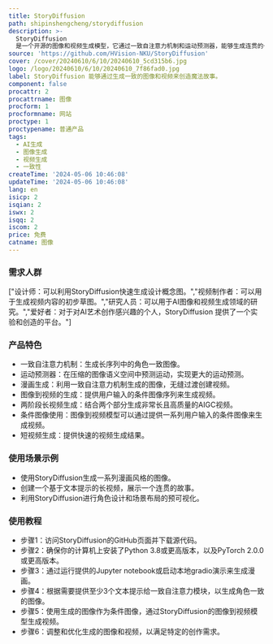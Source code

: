 ```yaml
---
title: StoryDiffusion
path: shipinshengcheng/storydiffusion
description: >-
  StoryDiffusion
  是一个开源的图像和视频生成模型，它通过一致自注意力机制和运动预测器，能够生成连贯的长序列图像和视频。这个模型的主要优点在于它能够生成具有角色一致性的图像，并且可以扩展到视频生成，为用户提供了一个创造长视频的新方法。该模型对AI驱动的图像和视频生成领域有积极的影响，并且鼓励用户负责任地使用该工具。
source: 'https://github.com/HVision-NKU/StoryDiffusion'
cover: /cover/20240610/6/10/20240610_5cd315b6.jpg
logo: /logo/20240610/6/10/20240610_7f86fad0.jpg
label: StoryDiffusion 能够通过生成一致的图像和视频来创造魔法故事。
component: false
procattr: 2
procattrname: 图像
procform: 1
procformname: 网站
proctype: 1
proctypename: 普通产品
tags:
  - AI生成
  - 图像生成
  - 视频生成
  - 一致性
createTime: '2024-05-06 10:46:08'
updateTime: '2024-05-06 10:46:08'
lang: en
isicp: 2
isqian: 2
iswx: 2
isqq: 2
iscom: 2
price: 免费
catname: 图像
---
```




### 需求人群
["设计师：可以利用StoryDiffusion快速生成设计概念图。","视频制作者：可以用于生成视频内容的初步草图。","研究人员：可以用于AI图像和视频生成领域的研究。","爱好者：对于对AI艺术创作感兴趣的个人，StoryDiffusion 提供了一个实验和创造的平台。"]

### 产品特色
* 一致自注意力机制：生成长序列中的角色一致图像。
* 运动预测器：在压缩的图像语义空间中预测运动，实现更大的运动预测。
* 漫画生成：利用一致自注意力机制生成的图像，无缝过渡创建视频。
* 图像到视频的生成：提供用户输入的条件图像序列来生成视频。
* 两阶段长视频生成：结合两个部分生成非常长且高质量的AIGC视频。
* 条件图像使用：图像到视频模型可以通过提供一系列用户输入的条件图像来生成视频。
* 短视频生成：提供快速的视频生成结果。

### 使用场景示例
* 使用StoryDiffusion生成一系列漫画风格的图像。
* 创建一个基于文本提示的长视频，展示一个连贯的故事。
* 利用StoryDiffusion进行角色设计和场景布局的预可视化。

### 使用教程
* 步骤1：访问StoryDiffusion的GitHub页面并下载源代码。
* 步骤2：确保你的计算机上安装了Python 3.8或更高版本，以及PyTorch 2.0.0或更高版本。
* 步骤3：通过运行提供的Jupyter notebook或启动本地gradio演示来生成漫画。
* 步骤4：根据需要提供至少3个文本提示给一致自注意力模块，以生成角色一致的图像。
* 步骤5：使用生成的图像作为条件图像，通过StoryDiffusion的图像到视频模型生成视频。
* 步骤6：调整和优化生成的图像和视频，以满足特定的创作需求。

  
